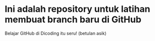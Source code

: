 # Ini adalah repository untuk latihan membuat branch baru di GitHub
Belajar GitHub di Dicoding itu seru! (betulan asik)
